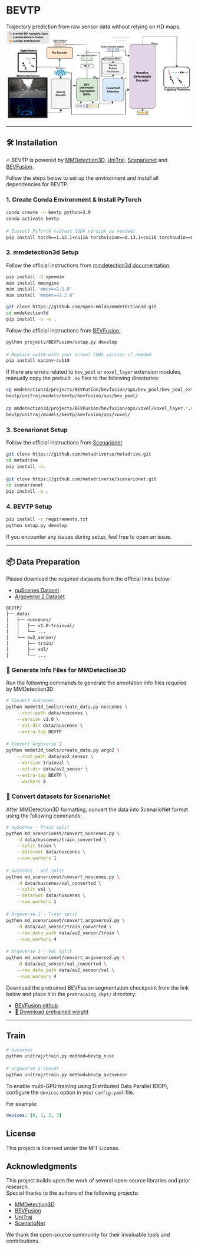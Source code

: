 
# BEVTP

Trajectory prediction from raw sensor data without relying on HD maps.
![BEVTP Overview](figs/bevtp.png)

---

## 🛠️ Installation

🔥 BEVTP is powered by [MMDetection3D](https://github.com/open-mmlab/mmdetection3d), [UniTraj](https://github.com/vita-epfl/UniTraj/tree/main), [Scenarionet](https://github.com/metadriverse/scenarionet) and [BEVFusion](https://github.com/mit-han-lab/bevfusion).

Follow the steps below to set up the environment and install all dependencies for BEVTP.

### 1. Create Conda Environment & Install PyTorch

```bash
conda create -n bevtp python=3.9
conda activate bevtp

# Install PyTorch (adjust CUDA version as needed)
pip install torch==1.12.1+cu116 torchvision==0.13.1+cu116 torchaudio==0.12.1 --extra-index-url https://download.pytorch.org/whl/cu116
```
### 2. mmdetection3d Setup

Follow the official instructions from [mmdetection3d documentation](https://mmdetection3d.readthedocs.io/en/latest/get_started.html):

```bash
pip install -U openmim
mim install mmengine
mim install 'mmcv==2.1.0'
mim install 'mmdet==3.2.0’
```
```bash
git clone https://github.com/open-mmlab/mmdetection3d.git
cd mmdetection3d 
pip install -v -e .
```

Follow the official instructions from [BEVFusion ](https://github.com/open-mmlab/mmdetection3d/tree/main/projects/BEVFusion):

```bash
python projects/BEVFusion/setup.py develop

# Replace cu118 with your actual CUDA version if needed
pip install spconv-cu118 
```

If there are errors related to `bev_pool` or `voxel_layer` extension modules, manually copy the prebuilt `.so` files to the following directories:

```bash
cp mmdetection3d/projects/BEVFusion/bevfusion/ops/bev_pool/bev_pool_ext.*.so
bevtp/unitraj/models/bevtp/bevfusion/ops/bev_pool/

cp mmdetection3d/projects/BEVFusion/bevfusion/ops/voxel/voxel_layer.*.so
bevtp/unitraj/models/bevtp/bevfusion/ops/voxel/
```

### 3. Scenarionet Setup

Follow the official instructions from [Scenarionet](https://scenarionet.readthedocs.io/en/latest/install.html)

```bash
git clone https://github.com/metadriverse/metadrive.git
cd metadrive
pip install -e.

git clone https://github.com/metadriverse/scenarionet.git
cd scenarionet
pip install -e .
```

### 4. BEVTP Setup

```bash
pip install -r requirements.txt
python setup.py develop
```

If you encounter any issues during setup, feel free to open an issue.

---

## 📦 Data Preparation

Please download the required datasets from the official links below:

- [nuScenes Dataset](https://www.nuscenes.org/nuscenes#download)
- [Argoverse 2 Dataset](https://argoverse.github.io/user-guide/getting_started.html)
 
```
BEVTP/
├── data/
│   ├── nuscenes/
│   │   ├── v1.0-trainval/
│   │   └── ...
│   └── av2_sensor/
│       ├── train/
│       ├── val/
│       └── ...
```

### 📝 Generate Info Files for MMDetection3D

Run the following commands to generate the annotation info files required by MMDetection3D:

```bash
# Convert nuScenes
python mmdet3d_tools/create_data.py nuscenes \
    --root-path data/nuscenes \
    --version v1.0 \
    --out-dir data/nuscenes \
    --extra-tag BEVTP

# Convert Argoverse 2
python mmdet3d_tools/create_data.py argo2 \
    --root-path data/av2_sensor \
    --version trainval \
    --out-dir data/av2_sensor \
    --extra-tag BEVTP \
    --workers 8
```

### 🔄 Convert datasets for ScenarioNet

After MMDetection3D formatting, convert the data into ScenarioNet format using the following commands:

```bash
# nuScenes - Train split
python md_scenarionet/convert_nuscenes.py \
    -d data/nuscenes/train_converted \
    --split train \
    --dataroot data/nuscenes \
    --num_workers 1

# nuScenes - Val split
python md_scenarionet/convert_nuscenes.py \
    -d data/nuscenes/val_converted \
    --split val \
    --dataroot data/nuscenes \
    --num_workers 1

# Argoverse 2 - Train split
python md_scenarionet/convert_argoverse2.py \
    -d data/av2_sensor/train_converted \
    --raw_data_path data/av2_sensor/train \
    --num_workers 4

# Argoverse 2 - Val split
python md_scenarionet/convert_argoverse2.py \
    -d data/av2_sensor/val_converted \
    --raw_data_path data/av2_sensor/val \
    --num_workers 4
```

Download the pretrained BEVFusion segmentation checkpoint from the link below and place it in the `pretraining_ckpt/` directory:
- [BEVFusion github](https://github.com/mit-han-lab/bevfusion?tab=readme-ov-file#bev-map-segmentation-on-nuscenes-validation)
- [📎 Download pretrained weight](https://www.dropbox.com/scl/fi/8lgd1hkod2a15mwry0fvd/bevfusion-seg.pth?rlkey=2tmgw7mcrlwy9qoqeui63tay9&dl=1)

---

## Train

```bash
# nuscenes
python unitraj/train.py method=bevtp_nusc

# argoverse 2 sensor
python unitraj/train.py method=bevtp_av2sensor

```

To enable multi-GPU training using Distributed Data Parallel (DDP), configure the `devices` option in your `config.yaml` file.

For example:

```yaml
devices: [0, 1, 2, 3]
```

## License

This project is licensed under the MIT License.  

## Acknowledgments

This project builds upon the work of several open-source libraries and prior research.  
Special thanks to the authors of the following projects:

- [MMDetection3D](https://github.com/open-mmlab/mmdetection3d)
- [BEVFusion](https://github.com/mit-han-lab/bevfusion)
- [UniTraj](https://github.com/vita-epfl/UniTraj)
- [ScenarioNet](https://github.com/metadriverse/scenarionet)

We thank the open-source community for their invaluable tools and contributions.